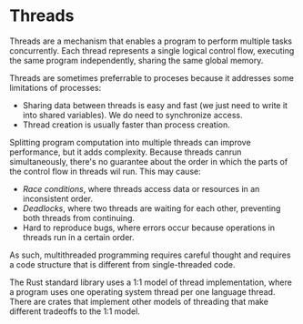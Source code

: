 # Threads

Threads are a mechanism that enables a program to perform multiple tasks
concurrently. Each thread represents a single logical control flow, executing
the same program independently, sharing the same global memory.

Threads are sometimes preferrable to proceses because it addresses some
limitations of processes:
*   Sharing data between threads is easy and fast (we just need to write it into
    shared variables). We do need to synchronize access.
*   Thread creation is usually faster than process creation.

Splitting program computation into multiple threads can improve performance, but
it adds complexity. Because threads canrun simultaneously, there's no guarantee
about the order in which the parts of the control flow in threads wil run. This
may cause:

*   *Race conditions*, where threads access data or resources in an inconsistent
    order.
*   *Deadlocks*, where two threads are waiting for each other, preventing both
    threads from continuing.
*   Hard to reproduce bugs, where errors occur because operations in threads
    run in a certain order.

As such, multithreaded programming requires careful thought and requires a code
structure that is different from single-threaded code.

The Rust standard library uses a 1:1 model of thread implementation, where a
program uses one operating system thread per one language thread. There are
crates that implement other models of threading that make different tradeoffs to
the 1:1 model.